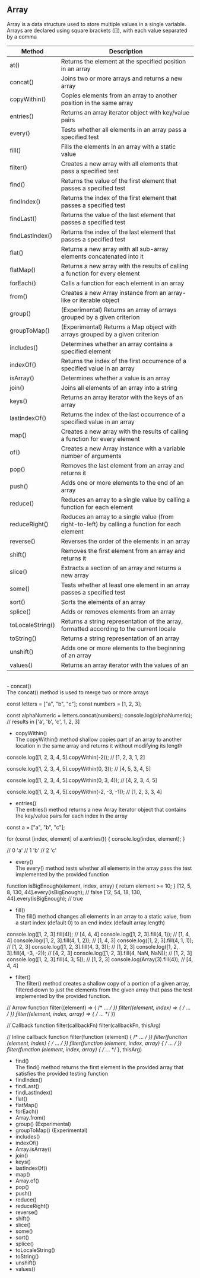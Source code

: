 <h2>Array</h2>

 <p>Array is a data structure used to store multiple values in a single variable. Arrays are declared using square brackets ([]), with each value separated by a comma</p>


| Method         | Description                                                  |
|----------------|--------------------------------------------------------------|
| at()          | Returns the element at the specified position in an array    |
| concat()      | Joins two or more arrays and returns a new array             |
| copyWithin()  | Copies elements from an array to another position in the same array |
| entries()     | Returns an array iterator object with key/value pairs        |
| every()       | Tests whether all elements in an array pass a specified test  |
| fill()        | Fills the elements in an array with a static value            |
| filter()      | Creates a new array with all elements that pass a specified test |
| find()        | Returns the value of the first element that passes a specified test |
| findIndex()   | Returns the index of the first element that passes a specified test |
| findLast()    | Returns the value of the last element that passes a specified test |
| findLastIndex() | Returns the index of the last element that passes a specified test |
| flat()        | Returns a new array with all sub-array elements concatenated into it |
| flatMap()     | Returns a new array with the results of calling a function for every element |
| forEach()     | Calls a function for each element in an array                 |
| from()        | Creates a new Array instance from an array-like or iterable object |
| group()       | (Experimental) Returns an array of arrays grouped by a given criterion |
| groupToMap()  | (Experimental) Returns a Map object with arrays grouped by a given criterion |
| includes()    | Determines whether an array contains a specified element     |
| indexOf()     | Returns the index of the first occurrence of a specified value in an array |
| isArray()     | Determines whether a value is an array                        |
| join()        | Joins all elements of an array into a string                  |
| keys()        | Returns an array iterator with the keys of an array           |
| lastIndexOf() | Returns the index of the last occurrence of a specified value in an array |
| map()         | Creates a new array with the results of calling a function for every element |
| of()          | Creates a new Array instance with a variable number of arguments |
| pop()         | Removes the last element from an array and returns it         |
| push()        | Adds one or more elements to the end of an array  |
| reduce()      | Reduces an array to a single value by calling a function for each element |
| reduceRight() | Reduces an array to a single value (from right-to-left) by calling a function for each element |
| reverse()     | Reverses the order of the elements in an array |
| shift()       | Removes the first element from an array and returns it |
| slice()	    | Extracts a section of an array and returns a new array |
| some()	    | Tests whether at least one element in an array passes a specified test
| sort()	    | Sorts the elements of an array |
| splice()	    | Adds or removes elements from an array |
| toLocaleString()| Returns a string representation of the array, formatted according to the current locale |
| toString()	| Returns a string representation of an array |
| unshift()	    | Adds one or more elements to the beginning of an array |
| values()	    | Returns an array iterator with the values of an |

 

<br />
- concat()<br>
The concat() method is used to merge two or more arrays

const letters = ["a", "b", "c"];
const numbers = [1, 2, 3];

const alphaNumeric = letters.concat(numbers);
console.log(alphaNumeric);
// results in ['a', 'b', 'c', 1, 2, 3]

- copyWithin()<br>
The copyWithin() method shallow copies part of an array to another location in the same array and returns it without modifying its length

console.log([1, 2, 3, 4, 5].copyWithin(-2));
// [1, 2, 3, 1, 2]

console.log([1, 2, 3, 4, 5].copyWithin(0, 3));
// [4, 5, 3, 4, 5]

console.log([1, 2, 3, 4, 5].copyWithin(0, 3, 4));
// [4, 2, 3, 4, 5]

console.log([1, 2, 3, 4, 5].copyWithin(-2, -3, -1));
// [1, 2, 3, 3, 4]

- entries()<br>
The entries() method returns a new Array Iterator object that contains the key/value pairs for each index in the array

const a = ["a", "b", "c"];

for (const [index, element] of a.entries()) {
  console.log(index, element);
}

// 0 'a'
// 1 'b'
// 2 'c'

- every()<br>
The every() method tests whether all elements in the array pass the test implemented by the provided function

function isBigEnough(element, index, array) {
  return element >= 10;
}
[12, 5, 8, 130, 44].every(isBigEnough); // false
[12, 54, 18, 130, 44].every(isBigEnough); // true


- fill()<br>
The fill() method changes all elements in an array to a static value, from a start index (default 0) to an end index (default array.length)

console.log([1, 2, 3].fill(4)); // [4, 4, 4]
console.log([1, 2, 3].fill(4, 1)); // [1, 4, 4]
console.log([1, 2, 3].fill(4, 1, 2)); // [1, 4, 3]
console.log([1, 2, 3].fill(4, 1, 1)); // [1, 2, 3]
console.log([1, 2, 3].fill(4, 3, 3)); // [1, 2, 3]
console.log([1, 2, 3].fill(4, -3, -2)); // [4, 2, 3]
console.log([1, 2, 3].fill(4, NaN, NaN)); // [1, 2, 3]
console.log([1, 2, 3].fill(4, 3, 5)); // [1, 2, 3]
console.log(Array(3).fill(4)); // [4, 4, 4]



- filter()<br>
The filter() method creates a shallow copy of a portion of a given array, filtered down to just the elements from the given array that pass the test implemented by the provided function.


// Arrow function
filter((element) => { /* … */ })
filter((element, index) => { /* … */ })
filter((element, index, array) => { /* … */ })

// Callback function
filter(callbackFn)
filter(callbackFn, thisArg)

// Inline callback function
filter(function (element) { /* … */ })
filter(function (element, index) { /* … */ })
filter(function (element, index, array) { /* … */ })
filter(function (element, index, array) { /* … */ }, thisArg)


- find()<br>
The find() method returns the first element in the provided array that satisfies the provided testing function
- findIndex()
- findLast()
- findLastIndex()
- flat()
- flatMap()
- forEach()
- Array.from()
- group() (Experimental)
- groupToMap() (Experimental)
- includes()
- indexOf()
- Array.isArray()
- join()
- keys()
- lastIndexOf()
- map()
- Array.of()
- pop()
- push()
- reduce()
- reduceRight()
- reverse()
- shift()
- slice()
- some()
- sort()
- splice()
- toLocaleString()
- toString()
- unshift()
- values()

 